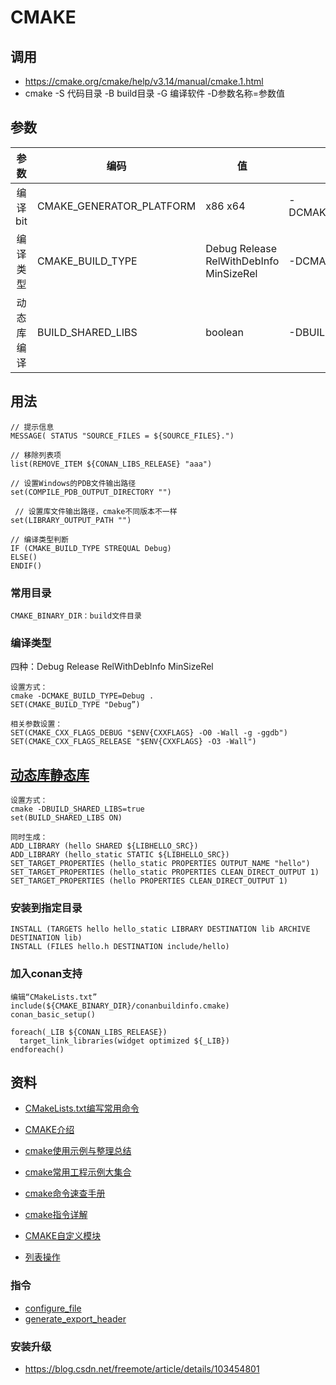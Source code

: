 # CMAKE
## 调用
* https://cmake.org/cmake/help/v3.14/manual/cmake.1.html
* cmake -S 代码目录 -B build目录 -G 编译软件 -D参数名称=参数值

## 参数
| 参数 | 编码 | 值 | 说明 |
| :-: | - | - | - |
| 编译bit | CMAKE_GENERATOR_PLATFORM | x86 x64 | -DCMAKE_GENERATOR_PLATFORM=x64 |
| 编译类型 | CMAKE_BUILD_TYPE | Debug Release RelWithDebInfo MinSizeRel | -DCMAKE_BUILD_TYPE=Debug |
| 动态库编译 | BUILD_SHARED_LIBS | boolean | -DBUILD_SHARED_LIBS=true |

## 用法
```
// 提示信息
MESSAGE( STATUS "SOURCE_FILES = ${SOURCE_FILES}.")

// 移除列表项
list(REMOVE_ITEM ${CONAN_LIBS_RELEASE} "aaa")

// 设置Windows的PDB文件输出路径
set(COMPILE_PDB_OUTPUT_DIRECTORY "")

 // 设置库文件输出路径，cmake不同版本不一样
set(LIBRARY_OUTPUT_PATH "")

// 编译类型判断
IF (CMAKE_BUILD_TYPE STREQUAL Debug)
ELSE()
ENDIF()

```
### 常用目录
```
CMAKE_BINARY_DIR：build文件目录
```

### 编译类型
四种：Debug Release RelWithDebInfo MinSizeRel
```
设置方式：
cmake -DCMAKE_BUILD_TYPE=Debug .
SET(CMAKE_BUILD_TYPE "Debug”)

相关参数设置：
SET(CMAKE_CXX_FLAGS_DEBUG "$ENV{CXXFLAGS} -O0 -Wall -g -ggdb")
SET(CMAKE_CXX_FLAGS_RELEASE "$ENV{CXXFLAGS} -O3 -Wall")
```

## [动态库静态库](https://www.cnblogs.com/zhoug2020/p/5904206.html)
```
设置方式：
cmake -DBUILD_SHARED_LIBS=true
set(BUILD_SHARED_LIBS ON)

同时生成：
ADD_LIBRARY (hello SHARED ${LIBHELLO_SRC})
ADD_LIBRARY (hello_static STATIC ${LIBHELLO_SRC})
SET_TARGET_PROPERTIES (hello_static PROPERTIES OUTPUT_NAME "hello")
SET_TARGET_PROPERTIES (hello_static PROPERTIES CLEAN_DIRECT_OUTPUT 1)
SET_TARGET_PROPERTIES (hello PROPERTIES CLEAN_DIRECT_OUTPUT 1)

```

### 安装到指定目录
```
INSTALL (TARGETS hello hello_static LIBRARY DESTINATION lib ARCHIVE DESTINATION lib)
INSTALL (FILES hello.h DESTINATION include/hello)
```

### 加入conan支持
```
编辑“CMakeLists.txt”
include(${CMAKE_BINARY_DIR}/conanbuildinfo.cmake)
conan_basic_setup()

foreach(_LIB ${CONAN_LIBS_RELEASE})
  target_link_libraries(widget optimized ${_LIB})
endforeach()
```

## 资料
* [CMakeLists.txt编写常用命令](https://www.cnblogs.com/xl2432/p/11225276.html)
* [CMAKE介绍](https://www.hahack.com/codes/cmake/)
* [cmake使用示例与整理总结](https://blog.csdn.net/wzzfeitian/article/details/40963457)
* [cmake常用工程示例大集合](https://blog.csdn.net/FreeApe/article/details/52567087)

* [cmake命令速查手册](https://blog.csdn.net/u010552731/article/details/89293101)
* [cmake指令详解](https://blog.csdn.net/bytxl/article/details/50635016)
* [CMAKE自定义模块](https://www.kancloud.cn/itfanr/cmake-practice/82991)
* [列表操作](https://blog.csdn.net/fuyajun01/article/details/9036477)

### 指令
* [configure_file](https://www.cnblogs.com/the-capricornus/p/4717566.html)
* [generate_export_header](https://www.bookset.io/read/CMake-Cookbook/content-chapter10-10.2-chinese.md)

### 安装升级
* https://blog.csdn.net/freemote/article/details/103454801
